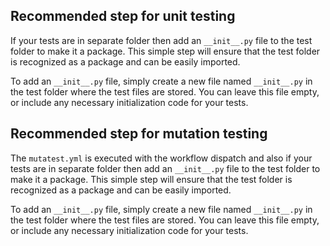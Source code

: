 ## Recommended step for unit testing

If your tests are in separate folder then add an  `__init__.py` file to the test folder to make it a package. This simple step will ensure that the test folder is recognized as a package and can be easily imported.

To add an `__init__.py` file, simply create a new file named `__init__.py` in the test folder where the test files are stored. You can leave this file empty, or include any necessary initialization code for your tests.

## Recommended step for mutation testing 

The `mutatest.yml` is executed with the workflow dispatch and also if your tests are in separate folder then add an  `__init__.py` file to the test folder to make it a package. This simple step will ensure that the test folder is recognized as a package and can be easily imported.

To add an `__init__.py` file, simply create a new file named `__init__.py` in the test folder where the test files are stored. You can leave this file empty, or include any necessary initialization code for your tests.